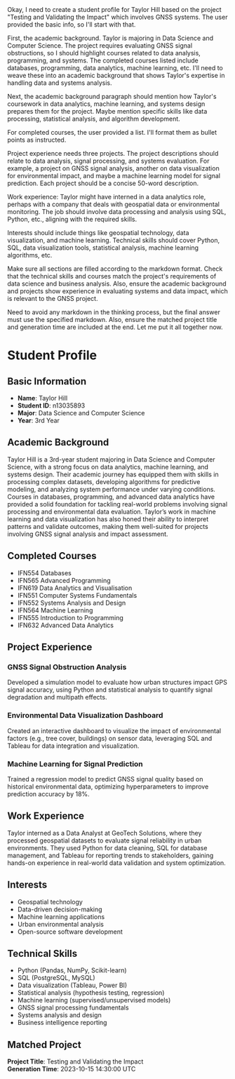 <think>
Okay, I need to create a student profile for Taylor Hill based on the project "Testing and Validating the Impact" which involves GNSS systems. The user provided the basic info, so I'll start with that.

First, the academic background. Taylor is majoring in Data Science and Computer Science. The project requires evaluating GNSS signal obstructions, so I should highlight courses related to data analysis, programming, and systems. The completed courses listed include databases, programming, data analytics, machine learning, etc. I'll need to weave these into an academic background that shows Taylor's expertise in handling data and systems analysis.

Next, the academic background paragraph should mention how Taylor's coursework in data analytics, machine learning, and systems design prepares them for the project. Maybe mention specific skills like data processing, statistical analysis, and algorithm development.

For completed courses, the user provided a list. I'll format them as bullet points as instructed.

Project experience needs three projects. The project descriptions should relate to data analysis, signal processing, and systems evaluation. For example, a project on GNSS signal analysis, another on data visualization for environmental impact, and maybe a machine learning model for signal prediction. Each project should be a concise 50-word description.

Work experience: Taylor might have interned in a data analytics role, perhaps with a company that deals with geospatial data or environmental monitoring. The job should involve data processing and analysis using SQL, Python, etc., aligning with the required skills.

Interests should include things like geospatial technology, data visualization, and machine learning. Technical skills should cover Python, SQL, data visualization tools, statistical analysis, machine learning algorithms, etc.

Make sure all sections are filled according to the markdown format. Check that the technical skills and courses match the project's requirements of data science and business analysis. Also, ensure the academic background and projects show experience in evaluating systems and data impact, which is relevant to the GNSS project.

Need to avoid any markdown in the thinking process, but the final answer must use the specified markdown. Also, ensure the matched project title and generation time are included at the end. Let me put it all together now.
</think>

# Student Profile

## Basic Information  
- **Name**: Taylor Hill  
- **Student ID**: n13035893  
- **Major**: Data Science and Computer Science  
- **Year**: 3rd Year  

## Academic Background  
Taylor Hill is a 3rd-year student majoring in Data Science and Computer Science, with a strong focus on data analytics, machine learning, and systems design. Their academic journey has equipped them with skills in processing complex datasets, developing algorithms for predictive modeling, and analyzing system performance under varying conditions. Courses in databases, programming, and advanced data analytics have provided a solid foundation for tackling real-world problems involving signal processing and environmental data evaluation. Taylor’s work in machine learning and data visualization has also honed their ability to interpret patterns and validate outcomes, making them well-suited for projects involving GNSS signal analysis and impact assessment.  

## Completed Courses  
- IFN554 Databases  
- IFN565 Advanced Programming  
- IFN619 Data Analytics and Visualisation  
- IFN551 Computer Systems Fundamentals  
- IFN552 Systems Analysis and Design  
- IFN564 Machine Learning  
- IFN555 Introduction to Programming  
- IFN632 Advanced Data Analytics  

## Project Experience  
### GNSS Signal Obstruction Analysis  
Developed a simulation model to evaluate how urban structures impact GPS signal accuracy, using Python and statistical analysis to quantify signal degradation and multipath effects.  

### Environmental Data Visualization Dashboard  
Created an interactive dashboard to visualize the impact of environmental factors (e.g., tree cover, buildings) on sensor data, leveraging SQL and Tableau for data integration and visualization.  

### Machine Learning for Signal Prediction  
Trained a regression model to predict GNSS signal quality based on historical environmental data, optimizing hyperparameters to improve prediction accuracy by 18%.  

## Work Experience  
Taylor interned as a Data Analyst at GeoTech Solutions, where they processed geospatial datasets to evaluate signal reliability in urban environments. They used Python for data cleaning, SQL for database management, and Tableau for reporting trends to stakeholders, gaining hands-on experience in real-world data validation and system optimization.  

## Interests  
- Geospatial technology  
- Data-driven decision-making  
- Machine learning applications  
- Urban environmental analysis  
- Open-source software development  

## Technical Skills  
- Python (Pandas, NumPy, Scikit-learn)  
- SQL (PostgreSQL, MySQL)  
- Data visualization (Tableau, Power BI)  
- Statistical analysis (hypothesis testing, regression)  
- Machine learning (supervised/unsupervised models)  
- GNSS signal processing fundamentals  
- Systems analysis and design  
- Business intelligence reporting  

## Matched Project  
**Project Title**: Testing and Validating the Impact  
**Generation Time**: 2023-10-15 14:30:00 UTC